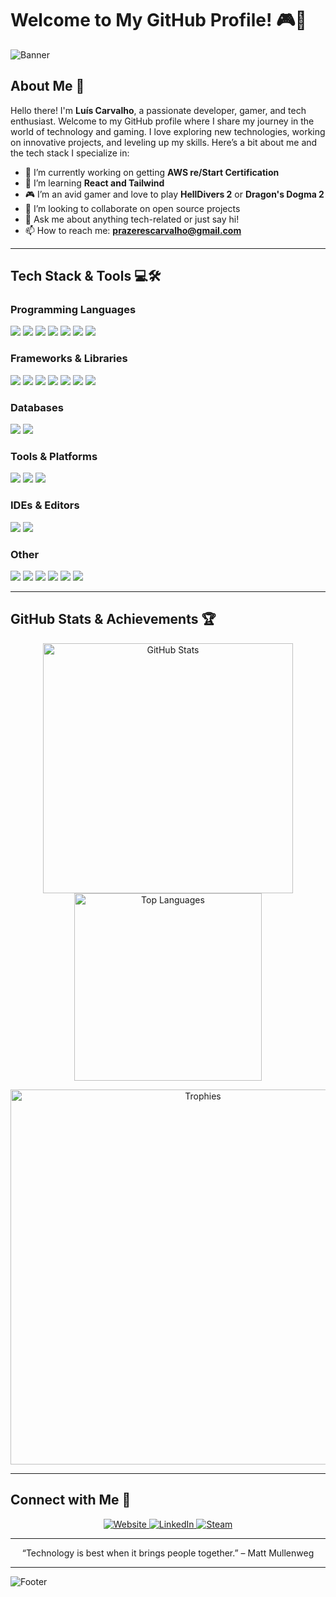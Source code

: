 # Welcome to My GitHub Profile! 🎮👾

![Banner](https://i.ibb.co/kGLcSx7/gitbanner.webp)

## About Me 🚀

Hello there! I'm **Luís Carvalho**, a passionate developer, gamer, and tech enthusiast. Welcome to my GitHub profile where I share my journey in the world of technology and gaming. I love exploring new technologies, working on innovative projects, and leveling up my skills. Here’s a bit about me and the tech stack I specialize in:

- 🔭 I’m currently working on getting **AWS re/Start Certification**
- 🌱 I’m learning **React and Tailwind**
- 🎮 I’m an avid gamer and love to play **HellDivers 2** or **Dragon's Dogma 2**
- 👯 I’m looking to collaborate on open source projects
- 💬 Ask me about anything tech-related or just say hi!
- 📫 How to reach me: **prazerescarvalho@gmail.com**

---

## Tech Stack & Tools 💻🛠️

### Programming Languages
<p align="left">
  <img src="https://img.shields.io/badge/Java-007396?style=for-the-badge&logo=oracle&logoColor=white" />
  <img src="https://img.shields.io/badge/JavaScript-F7DF1E?style=for-the-badge&logo=javascript&logoColor=black" />
  <img src="https://img.shields.io/badge/HTML5-E34F26?style=for-the-badge&logo=html5&logoColor=white" />
  <img src="https://img.shields.io/badge/C-A8B9CC?style=for-the-badge&logo=c&logoColor=white" />
  <img src="https://img.shields.io/badge/C++-00599C?style=for-the-badge&logo=cplusplus&logoColor=white" />
  <img src="https://img.shields.io/badge/Python-3776AB?style=for-the-badge&logo=python&logoColor=white" />
  <img src="https://img.shields.io/badge/Haskell-5e5086?style=for-the-badge&logo=haskell&logoColor=white" />
</p>

### Frameworks & Libraries
<p align="left">
  <img src="https://img.shields.io/badge/React-61DAFB?style=for-the-badge&logo=react&logoColor=black" />
  <img src="https://img.shields.io/badge/Node.js-339933?style=for-the-badge&logo=nodedotjs&logoColor=white" />
  <img src="https://img.shields.io/badge/Spring%20Boot-6DB33F?style=for-the-badge&logo=spring-boot&logoColor=white" />
  <img src="https://img.shields.io/badge/Flask-000000?style=for-the-badge&logo=flask&logoColor=white" />
  <img src="https://img.shields.io/badge/Bootstrap-7952B3?style=for-the-badge&logo=bootstrap&logoColor=white" />
  <img src="https://img.shields.io/badge/jQuery-0769AD?style=for-the-badge&logo=jquery&logoColor=white" />
  <img src="https://img.shields.io/badge/Thymeleaf-005F0F?style=for-the-badge&logo=thymeleaf&logoColor=white" />
</p>

### Databases
<p align="left">
  <img src="https://img.shields.io/badge/PostgreSQL-336791?style=for-the-badge&logo=postgresql&logoColor=white" />
  <img src="https://img.shields.io/badge/Redis-DC382D?style=for-the-badge&logo=redis&logoColor=white" />
</p>

### Tools & Platforms
<p align="left">
  <img src="https://img.shields.io/badge/Docker-2496ED?style=for-the-badge&logo=docker&logoColor=white" />
  <img src="https://img.shields.io/badge/Apache%20Tomcat-F8DC75?style=for-the-badge&logo=apache-tomcat&logoColor=black" />
  <img src="https://img.shields.io/badge/Apache%20Maven-C71A36?style=for-the-badge&logo=apache-maven&logoColor=white" />
</p>

### IDEs & Editors
<p align="left">
  <img src="https://img.shields.io/badge/VS%20Code-0078D4?style=for-the-badge&logo=visual-studio-code&logoColor=white" />
  <img src="https://img.shields.io/badge/IntelliJ%20IDEA-000000?style=for-the-badge&logo=intellij-idea&logoColor=white" />
</p>

### Other
<p align="left">
  <img src="https://img.shields.io/badge/Git-F05032?style=for-the-badge&logo=git&logoColor=white" />
  <img src="https://img.shields.io/badge/GitHub-181717?style=for-the-badge&logo=github&logoColor=white" />
  <img src="https://img.shields.io/badge/AWS-232F3E?style=for-the-badge&logo=amazon-aws&logoColor=white" />
  <img src="https://img.shields.io/badge/Linux-FCC624?style=for-the-badge&logo=linux&logoColor=black" />
  <img src="https://img.shields.io/badge/Postman-FF6C37?style=for-the-badge&logo=postman&logoColor=white" />
  <img src="https://img.shields.io/badge/Mockito-0A0A0A?style=for-the-badge&logo=mockito&logoColor=white" />
</p>

---

## GitHub Stats & Achievements 🏆

<p align="center">
  <img src="https://github-readme-stats.vercel.app/api?username=LemanuelPC&show_icons=true&theme=tokyonight" alt="GitHub Stats" width="400"/>
  <img src="https://github-readme-stats.vercel.app/api/top-langs/?username=LemanuelPC&layout=compact&theme=tokyonight" alt="Top Languages" width="300"/>
</p>

<p align="center">
  <img src="https://github-profile-trophy.vercel.app/?username=LemanuelPC&theme=darkhub" alt="Trophies" width="600"/>
</p>

---

## Connect with Me 🤝

<p align="center">
  <a href="" target="_blank">
    <img src="https://img.shields.io/badge/Website-000000?style=for-the-badge&logo=about-dot-me&logoColor=white" alt="Website"/>
  </a>
  <a href="https://linkedin.com/in/le-pc" target="_blank">
    <img src="https://img.shields.io/badge/LinkedIn-0A66C2?style=for-the-badge&logo=linkedin&logoColor=white" alt="LinkedIn"/>
  </a>
  <a href="https://steamcommunity.com/id/---z3r0---/" target="_blank">
    <img src="https://img.shields.io/badge/Steam-000000?style=for-the-badge&logo=steam&logoColor=white" alt="Steam"/>
  </a>
</p>

---

<p align="center">
  “Technology is best when it brings people together.” – Matt Mullenweg
</p>

---

![Footer](https://i.ibb.co/Pz9x53d/gitfooter.webp)
